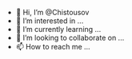 - 👋 Hi, I’m @Chistousov
- 👀 I’m interested in ...
- 🌱 I’m currently learning ...
- 💞️ I’m looking to collaborate on ...
- 📫 How to reach me ...

<!---
Chistousov/Chistousov is a ✨ special ✨ repository because its `README.md` (this file) appears on your GitHub profile.
You can click the Preview link to take a look at your changes.
--->
